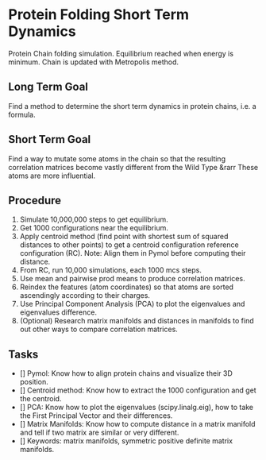 # Protein Folding Short Term Dynamics
Protein Chain folding simulation. Equilibrium reached when energy is minimum. Chain is updated with Metropolis method.

## Long Term Goal
Find a method to determine the short term dynamics in protein chains, i.e. a formula.

## Short Term Goal
Find a way to mutate some atoms in the chain so that the resulting correlation matrices become vastly different from the Wild Type &rarr These atoms are more influential.

## Procedure

1. Simulate 10,000,000 steps to get equilibrium.
2. Get 1000 configurations near the equilibrium.
3. Apply centroid method (find point with shortest sum of squared distances to other points) to get a centroid configuration reference configuration (RC). Note: Align them in Pymol before computing their distance.
4. From RC, run 10,000 simulations, each 1000 mcs steps.
5. Use mean and pairwise prod means to produce correlation matrices.
6. Reindex the features (atom coordinates) so that atoms are sorted ascendingly according to their charges.
7. Use Principal Component Analysis (PCA) to plot the eigenvalues and eigenvalues difference.
8. (Optional) Research matrix manifolds and distances in manifolds to find out other ways to compare correlation matrices.

## Tasks

- [] Pymol: Know how to align protein chains and visualize their 3D position.
- [] Centroid method: Know how to extract the 1000 configuration and get the centroid.
- [] PCA: Know how to plot the eigenvalues (scipy.linalg.eig), how to take the First Principal Vector and their differences.
- [] Matrix Manifolds: Know how to compute distance in a matrix manifold and tell if two matrix are similar or very different.
- [] Keywords: matrix manifolds, symmetric positive definite matrix manifolds.
